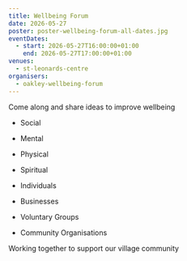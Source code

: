 ```yaml
---
title: Wellbeing Forum
date: 2026-05-27
poster: poster-wellbeing-forum-all-dates.jpg
eventDates:
  - start: 2026-05-27T16:00:00+01:00
    end: 2026-05-27T17:00:00+01:00
venues:
  - st-leonards-centre
organisers:
  - oakley-wellbeing-forum
---
```


Come along and share ideas to improve wellbeing

* Social
* Mental
* Physical
* Spiritual



* Individuals
* Businesses
* Voluntary Groups
* Community Organisations



Working together to support our village community
